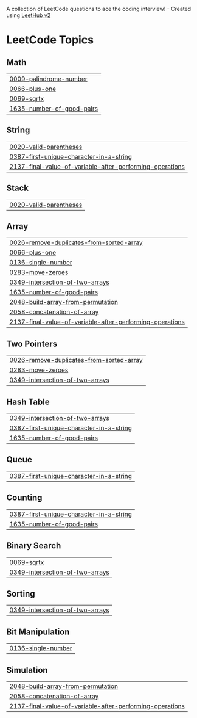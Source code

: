 A collection of LeetCode questions to ace the coding interview! - Created using [LeetHub v2](https://github.com/arunbhardwaj/LeetHub-2.0)
<!---LeetCode Topics Start-->
# LeetCode Topics
## Math
|  |
| ------- |
| [0009-palindrome-number](https://github.com/fasluolassery/leet-code/tree/master/0009-palindrome-number) |
| [0066-plus-one](https://github.com/fasluolassery/leet-code/tree/master/0066-plus-one) |
| [0069-sqrtx](https://github.com/fasluolassery/leet-code/tree/master/0069-sqrtx) |
| [1635-number-of-good-pairs](https://github.com/fasluolassery/leet-code/tree/master/1635-number-of-good-pairs) |
## String
|  |
| ------- |
| [0020-valid-parentheses](https://github.com/fasluolassery/leet-code/tree/master/0020-valid-parentheses) |
| [0387-first-unique-character-in-a-string](https://github.com/fasluolassery/leet-code/tree/master/0387-first-unique-character-in-a-string) |
| [2137-final-value-of-variable-after-performing-operations](https://github.com/fasluolassery/leet-code/tree/master/2137-final-value-of-variable-after-performing-operations) |
## Stack
|  |
| ------- |
| [0020-valid-parentheses](https://github.com/fasluolassery/leet-code/tree/master/0020-valid-parentheses) |
## Array
|  |
| ------- |
| [0026-remove-duplicates-from-sorted-array](https://github.com/fasluolassery/leet-code/tree/master/0026-remove-duplicates-from-sorted-array) |
| [0066-plus-one](https://github.com/fasluolassery/leet-code/tree/master/0066-plus-one) |
| [0136-single-number](https://github.com/fasluolassery/leet-code/tree/master/0136-single-number) |
| [0283-move-zeroes](https://github.com/fasluolassery/leet-code/tree/master/0283-move-zeroes) |
| [0349-intersection-of-two-arrays](https://github.com/fasluolassery/leet-code/tree/master/0349-intersection-of-two-arrays) |
| [1635-number-of-good-pairs](https://github.com/fasluolassery/leet-code/tree/master/1635-number-of-good-pairs) |
| [2048-build-array-from-permutation](https://github.com/fasluolassery/leet-code/tree/master/2048-build-array-from-permutation) |
| [2058-concatenation-of-array](https://github.com/fasluolassery/leet-code/tree/master/2058-concatenation-of-array) |
| [2137-final-value-of-variable-after-performing-operations](https://github.com/fasluolassery/leet-code/tree/master/2137-final-value-of-variable-after-performing-operations) |
## Two Pointers
|  |
| ------- |
| [0026-remove-duplicates-from-sorted-array](https://github.com/fasluolassery/leet-code/tree/master/0026-remove-duplicates-from-sorted-array) |
| [0283-move-zeroes](https://github.com/fasluolassery/leet-code/tree/master/0283-move-zeroes) |
| [0349-intersection-of-two-arrays](https://github.com/fasluolassery/leet-code/tree/master/0349-intersection-of-two-arrays) |
## Hash Table
|  |
| ------- |
| [0349-intersection-of-two-arrays](https://github.com/fasluolassery/leet-code/tree/master/0349-intersection-of-two-arrays) |
| [0387-first-unique-character-in-a-string](https://github.com/fasluolassery/leet-code/tree/master/0387-first-unique-character-in-a-string) |
| [1635-number-of-good-pairs](https://github.com/fasluolassery/leet-code/tree/master/1635-number-of-good-pairs) |
## Queue
|  |
| ------- |
| [0387-first-unique-character-in-a-string](https://github.com/fasluolassery/leet-code/tree/master/0387-first-unique-character-in-a-string) |
## Counting
|  |
| ------- |
| [0387-first-unique-character-in-a-string](https://github.com/fasluolassery/leet-code/tree/master/0387-first-unique-character-in-a-string) |
| [1635-number-of-good-pairs](https://github.com/fasluolassery/leet-code/tree/master/1635-number-of-good-pairs) |
## Binary Search
|  |
| ------- |
| [0069-sqrtx](https://github.com/fasluolassery/leet-code/tree/master/0069-sqrtx) |
| [0349-intersection-of-two-arrays](https://github.com/fasluolassery/leet-code/tree/master/0349-intersection-of-two-arrays) |
## Sorting
|  |
| ------- |
| [0349-intersection-of-two-arrays](https://github.com/fasluolassery/leet-code/tree/master/0349-intersection-of-two-arrays) |
## Bit Manipulation
|  |
| ------- |
| [0136-single-number](https://github.com/fasluolassery/leet-code/tree/master/0136-single-number) |
## Simulation
|  |
| ------- |
| [2048-build-array-from-permutation](https://github.com/fasluolassery/leet-code/tree/master/2048-build-array-from-permutation) |
| [2058-concatenation-of-array](https://github.com/fasluolassery/leet-code/tree/master/2058-concatenation-of-array) |
| [2137-final-value-of-variable-after-performing-operations](https://github.com/fasluolassery/leet-code/tree/master/2137-final-value-of-variable-after-performing-operations) |
<!---LeetCode Topics End-->